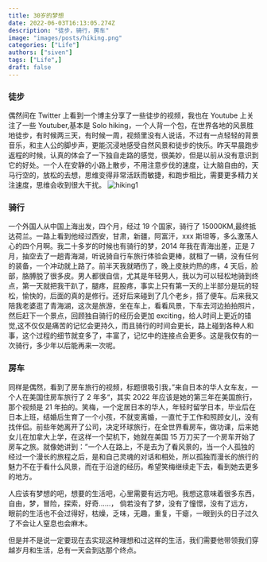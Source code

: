 ```yaml
---
title: 30岁的梦想
date: 2022-06-03T16:13:05.274Z
description: "徒步，骑行，房车"
image: "images/posts/hiking.png"
categories: ["Life"]
authors: ["siven"]
tags: ["Life",]
draft: false
---
```


### 徒步

偶然间在 Twitter 上看到一个博主分享了一些徒步的视频，我也在 Youtube 上关注了一些 Youtuber,基本是 Solo hiking，一个人背一个包，在世界各地的风景胜地徒步，有时候两三天，有时候一周，视频里没有人说话，不过有一点轻轻的背景音乐，和主人公的脚步声，更能沉浸地感受自然风景和徒步的快乐。昨天早晨跑步返程的时候，认真的体会了一下独自走路的感觉，很美妙，但是以前从没有意识到它的好处。一个人在安静的小路上散步，不用注意步伐的速度，让大脑自由的，天马行空的，放松的去想，思维变得非常活跃而敏捷，和跑步相比，需要更多精力关注速度，思维会收到很大干扰。
![hiking1](/nun-boy/images/posts/hiking.png)

### 骑行

一个外国人从中国上海出发，四个月，经过 19 个国家，骑行了 15000KM,最终抵达荷兰。一路上看到他经过西安，甘肃，新疆，阿富汗，xxx 斯坦等，多么激荡人心的四个月啊。我二十多岁的时候也有骑行的梦，2014 年我在青海出差，正是 7 月，抽空去了一趟青海湖，听说骑自行车旅行体验会更棒，就租了一辆，没有任何的装备，一个冲动就上路了。前半天我就晒伤了，晚上皮肤灼热的疼，4 天后，脸部，胳膊脱了很多皮。男人都很自信，尤其是年轻男人，我以为可以轻松地骑到终点，第一天就把我干趴了，腿疼，屁股疼，事实上只有第一天的上半部分是玩的轻松，愉快的，后面的真的是修行。还好后来碰到了几个老乡，搭了便车。后来我又陪我老婆逛了青海湖，这次是旅游，坐在车上，看看风景，下车去河边拍拍照片，然后赶下一个景点，回顾独自骑行的经历会更加 exciting，给人时间上更近的错觉,这不仅仅是痛苦的记忆会更持久，而且骑行的时间会更长，路上碰到各种人和事，这个过程的细节就变多了，丰富了，记忆中的连接点会更多。这是我仅有的一次骑行，多少年以后能再来一次呢。

### 房车

同样是偶然，看到了房车旅行的视频，标题很吸引我，”来自日本的华人女车友，一个人在美国住房车旅行了 2 年多“，其实 2022 年应该是她的第三年在美国旅行，那个视频是 21 年拍的。笑梅，一个定居日本的华人，年轻时留学日本，毕业后在日本上班，结婚后生育了一个小孩，不就变离婚，一直忙于工作和照顾女儿，没有找伴侣。前些年她离开了公司，决定环球旅行，在全世界看房车，做功课，后来她女儿在加拿大上学，在这样一个契机下，她就在美国 15 万刀买了一个房车开始了房车之旅。就像她讲到：”一个人在路上，不是去为了看风景的，当一个人孤独的经过一个漫长的旅程之后，是和自己灵魂的对话和相处，所以孤独而漫长的旅行的魅力不在于看什么风景，而在于沿途的经历。希望笑梅继续走下去，看到她去更多的地方。

人应该有梦想的吧，想要的生活吧，心里需要有远方吧。我想这意味着很多东西，自由，梦，冒险，探索，好奇......，
倘若没有了梦，没有了憧憬，没有了远方，眼前的生活也不会过得好，枯燥，乏味，无趣，重复，干瘪，一眼到头的日子过久了不会让人窒息也会麻木。

但是并不是说一定要现在去实现这种理想和过这样的生活，我们需要他带领我们穿越岁月和生活，总有一天会到达那个终点。
